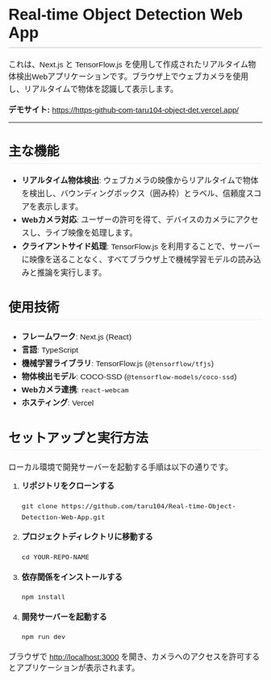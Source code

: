 <div style="font-family: sans-serif;">

<h1 style="font-size: 2.2em; border-bottom: 2px solid #ddd; padding-bottom: 10px;">
  Real-time Object Detection Web App
</h1>

<p style="font-size: 1.1em; line-height: 1.6;">
  これは、Next.js と TensorFlow.js を使用して作成されたリアルタイム物体検出Webアプリケーションです。ブラウザ上でウェブカメラを使用し、リアルタイムで物体を認識して表示します。
</p>

<p style="font-size: 1.1em;">
  <strong>デモサイト:</strong> <a href="https://https-github-com-taru104-object-det.vercel.app/">https://https-github-com-taru104-object-det.vercel.app/</a>
</p>

<hr>

<h2 style="font-size: 1.8em; border-bottom: 1px solid #eee; padding-bottom: 8px;">
  主な機能
</h2>

<ul style="font-size: 1.1em; line-height: 1.7;">
  <li><strong>リアルタイム物体検出</strong>: ウェブカメラの映像からリアルタイムで物体を検出し、バウンディングボックス（囲み枠）とラベル、信頼度スコアを表示します。</li>
  <li><strong>Webカメラ対応</strong>: ユーザーの許可を得て、デバイスのカメラにアクセスし、ライブ映像を処理します。</li>
  <li><strong>クライアントサイド処理</strong>: TensorFlow.js を利用することで、サーバーに映像を送ることなく、すべてブラウザ上で機械学習モデルの読み込みと推論を実行します。</li>
</ul>

<h2 style="font-size: 1.8em; border-bottom: 1px solid #eee; padding-bottom: 8px;">
  使用技術
</h2>

<ul style="font-size: 1.1em; line-height: 1.7;">
  <li><strong>フレームワーク</strong>: Next.js (React)</li>
  <li><strong>言語</strong>: TypeScript</li>
  <li><strong>機械学習ライブラリ</strong>: TensorFlow.js (<code>@tensorflow/tfjs</code>)</li>
  <li><strong>物体検出モデル</strong>: COCO-SSD (<code>@tensorflow-models/coco-ssd</code>)</li>
  <li><strong>Webカメラ連携</strong>: <code>react-webcam</code></li>
  <li><strong>ホスティング</strong>: Vercel</li>
</ul>

<h2 style="font-size: 1.8em; border-bottom: 1px solid #eee; padding-bottom: 8px;">
  セットアップと実行方法
</h2>

<p style="font-size: 1.1em;">
  ローカル環境で開発サーバーを起動する手順は以下の通りです。
</p>

<ol style="font-size: 1.1em; line-height: 1.7;">
  <li>
    <strong>リポジトリをクローンする</strong>
    <br>
<pre><code>git clone https://github.com/taru104/Real-time-Object-Detection-Web-App.git</code></pre>
  </li>
  <li>
    <strong>プロジェクトディレクトリに移動する</strong>
<pre><code>cd YOUR-REPO-NAME</code></pre>
  </li>
  <li>
    <strong>依存関係をインストールする</strong>
<pre><code>npm install</code></pre>
  </li>
  <li>
    <strong>開発サーバーを起動する</strong>
<pre><code>npm run dev</code></pre>
  </li>
</ol>

<p style="font-size: 1.1em;">
  ブラウザで <a href="http://localhost:3000">http://localhost:3000</a> を開き、カメラへのアクセスを許可するとアプリケーションが表示されます。
</p>

</div>
